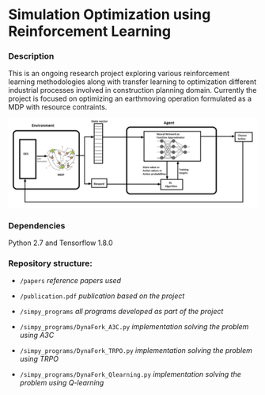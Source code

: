 # Simulation Optimization using Reinforcement Learning

### Description
This is an ongoing research project exploring various reinforcement learning methodologies along with transfer learning to optimization different industrial processes involved in construction planning domain. Currently the project is focused on optimizing an earthmoving operation formulated as a MDP with resource contraints.

![Alt text](Simulation_Optimization_Project/simpy_programs/results/meth.png?raw=true "Title")

### Dependencies 
Python 2.7 and Tensorflow 1.8.0

### Repository structure:

- `/papers`                                 *reference papers used*

- `/publication.pdf`                        *publication based on the project*

- `/simpy_programs`                         *all programs developed as part of the project*

- `/simpy_programs/DynaFork_A3C.py`         *implementation solving the problem using A3C*

- `/simpy_programs/DynaFork_TRPO.py`        *implementation solving the problem using TRPO*

- `/simpy_programs/DynaFork_Qlearning.py`   *implementation solving the problem using Q-learning*
